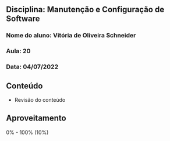 ## Disciplina: Manutenção e Configuração de Software
### Nome do aluno: Vitória de Oliveira Schneider
### Aula: 20
### Data: 04/07/2022


## Conteúdo
- Revisão do conteúdo

## Aproveitamento
0% - 100%  (10%)
